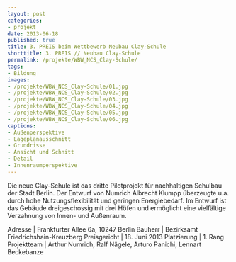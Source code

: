```yaml
---
layout: post
categories:
- projekt
date: 2013-06-18
published: true
title: 3. PREIS beim Wettbewerb Neubau Clay-Schule
shorttitle: 3. PREIS // Neubau Clay-Schule
permalink: /projekte/WBW_NCS_Clay-Schule/
tags: 
- Bildung
images:
- /projekte/WBW_NCS_Clay-Schule/01.jpg
- /projekte/WBW_NCS_Clay-Schule/02.jpg
- /projekte/WBW_NCS_Clay-Schule/03.jpg
- /projekte/WBW_NCS_Clay-Schule/04.jpg
- /projekte/WBW_NCS_Clay-Schule/05.jpg
- /projekte/WBW_NCS_Clay-Schule/06.jpg
captions:
- Außenperspektive
- Lageplanausschnitt
- Grundrisse
- Ansicht und Schnitt
- Detail
- Innenraumperspektive
---
```

Die neue Clay-Schule ist das dritte Pilotprojekt für nachhaltigen Schulbau der Stadt Berlin. Der Entwurf von Numrich Albrecht Klumpp überzeugte u.a. durch hohe Nutzungsflexibilität und geringen Energiebedarf. Im Entwurf ist das Gebäude dreigeschossig mit drei Höfen und ermöglicht eine vielfältige Verzahnung von Innen- und Außenraum.

Adresse	|	Frankfurter Allee 6a, 10247 Berlin 
Bauherr	|	Bezirksamt Friedrichshain-Kreuzberg 
Preisgericht	|	18. Juni 2013 
Platzierung	|	1. Rang 
Projektteam	|	Arthur Numrich, Ralf Nägele, Arturo Panichi, Lennart Beckebanze